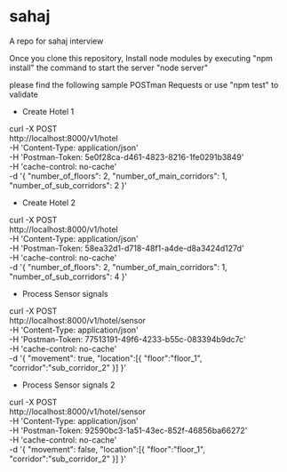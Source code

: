 # sahaj
A repo for sahaj interview

Once you clone this repository, Install node modules by executing "npm install"
the command to start the server "node server"


please find the following sample  POSTman Requests or use "npm test" to validate 


* Create Hotel 1

curl -X POST \
  http://localhost:8000/v1/hotel \
  -H 'Content-Type: application/json' \
  -H 'Postman-Token: 5e0f28ca-d461-4823-8216-1fe0291b3849' \
  -H 'cache-control: no-cache' \
  -d '{
    "number_of_floors": 2,
    "number_of_main_corridors": 1,
    "number_of_sub_corridors": 2
}'





* Create Hotel 2 

curl -X POST \
  http://localhost:8000/v1/hotel \
  -H 'Content-Type: application/json' \
  -H 'Postman-Token: 58ea32d1-d718-48f1-a4de-d8a3424d127d' \
  -H 'cache-control: no-cache' \
  -d '{
    "number_of_floors": 2,
    "number_of_main_corridors": 1,
    "number_of_sub_corridors": 4
}'


* Process Sensor signals


curl -X POST \
  http://localhost:8000/v1/hotel/sensor \
  -H 'Content-Type: application/json' \
  -H 'Postman-Token: 77513191-49f6-4233-b55c-083394b9dc7c' \
  -H 'cache-control: no-cache' \
  -d '{
        "movement": true,
        "location":[{
            "floor":"floor_1",
            "corridor":"sub_corridor_2"
        }]
    }'


* Process Sensor signals 2


curl -X POST \
  http://localhost:8000/v1/hotel/sensor \
  -H 'Content-Type: application/json' \
  -H 'Postman-Token: 92590bc3-1a51-43ec-852f-46856ba66272' \
  -H 'cache-control: no-cache' \
  -d '{
        "movement": false,
        "location":[{
            "floor":"floor_1",
            "corridor":"sub_corridor_2"
        }]
    }'

